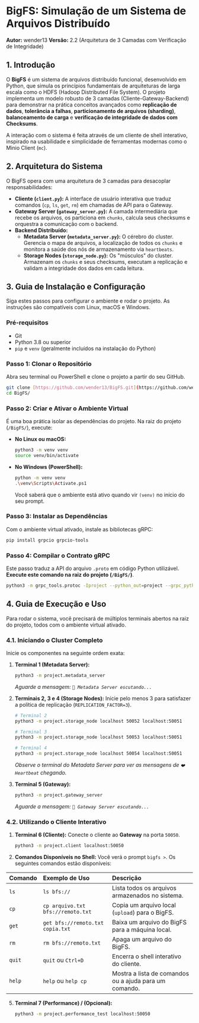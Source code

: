 # BigFS: Simulação de um Sistema de Arquivos Distribuído

**Autor:** wender13
**Versão:** 2.2 (Arquitetura de 3 Camadas com Verificação de Integridade)

## 1. Introdução

O **BigFS** é um sistema de arquivos distribuído funcional, desenvolvido em Python, que simula os princípios fundamentais de arquiteturas de larga escala como o HDFS (Hadoop Distributed File System). O projeto implementa um modelo robusto de 3 camadas (Cliente-Gateway-Backend) para demonstrar na prática conceitos avançados como **replicação de dados**, **tolerância a falhas**, **particionamento de arquivos (sharding)**, **balanceamento de carga** e **verificação de integridade de dados com Checksums**.

A interação com o sistema é feita através de um cliente de shell interativo, inspirado na usabilidade e simplicidade de ferramentas modernas como o Minio Client (`mc`).

## 2. Arquitetura do Sistema

O BigFS opera com uma arquitetura de 3 camadas para desacoplar responsabilidades:

* **Cliente (`client.py`):** A interface de usuário interativa que traduz comandos (`cp`, `ls`, `get`, `rm`) em chamadas de API para o Gateway.
* **Gateway Server (`gateway_server.py`):** A camada intermediária que recebe os arquivos, os particiona em `chunks`, calcula seus checksums e orquestra a comunicação com o backend.
* **Backend Distribuído:**
    * **Metadata Server (`metadata_server.py`):** O cérebro do cluster. Gerencia o mapa de arquivos, a localização de todos os `chunks` e monitora a saúde dos nós de armazenamento via `heartbeats`.
    * **Storage Nodes (`storage_node.py`):** Os "músculos" do cluster. Armazenam os `chunks` e seus checksums, executam a replicação e validam a integridade dos dados em cada leitura.

## 3. Guia de Instalação e Configuração

Siga estes passos para configurar o ambiente e rodar o projeto. As instruções são compatíveis com Linux, macOS e Windows.

### Pré-requisitos

* Git
* Python 3.8 ou superior
* `pip` e `venv` (geralmente incluídos na instalação do Python)

### Passo 1: Clonar o Repositório

Abra seu terminal ou PowerShell e clone o projeto a partir do seu GitHub.

```bash
git clone [https://github.com/wender13/BigFS.git](https://github.com/wender13/BigFS.git)
cd BigFS/
```

### Passo 2: Criar e Ativar o Ambiente Virtual

É uma boa prática isolar as dependências do projeto. Na raiz do projeto (`/BigFS/`), execute:

* **No Linux ou macOS:**
    ```bash
    python3 -m venv venv
    source venv/bin/activate
    ```
* **No Windows (PowerShell):**
    ```bash
    python -m venv venv
    .\venv\Scripts\Activate.ps1
    ```
    Você saberá que o ambiente está ativo quando vir `(venv)` no início do seu prompt.

### Passo 3: Instalar as Dependências

Com o ambiente virtual ativado, instale as bibliotecas gRPC:

```bash
pip install grpcio grpcio-tools
```

### Passo 4: Compilar o Contrato gRPC

Este passo traduz a API do arquivo `.proto` em código Python utilizável. **Execute este comando na raiz do projeto (`/BigFS/`)**.

```bash
python3 -m grpc_tools.protoc -Iproject --python_out=project --grpc_python_out=project project/bigfs.proto
```

## 4. Guia de Execução e Uso

Para rodar o sistema, você precisará de múltiplos terminais abertos na raiz do projeto, todos com o ambiente virtual ativado.

### 4.1. Iniciando o Cluster Completo

Inicie os componentes na seguinte ordem exata:

1.  **Terminal 1 (Metadata Server):**
    ```bash
    python3 -m project.metadata_server
    ```
    *Aguarde a mensagem: `📡 Metadata Server escutando...`*

2.  **Terminais 2, 3 e 4 (Storage Nodes):**
    Inicie pelo menos 3 para satisfazer a política de replicação (`REPLICATION_FACTOR=3`).
    ```bash
    # Terminal 2
    python3 -m project.storage_node localhost 50052 localhost:50051

    # Terminal 3
    python3 -m project.storage_node localhost 50053 localhost:50051

    # Terminal 4
    python3 -m project.storage_node localhost 50054 localhost:50051
    ```
    *Observe o terminal do Metadata Server para ver as mensagens de `❤️ Heartbeat` chegando.*

3.  **Terminal 5 (Gateway):**
    ```bash
    python3 -m project.gateway_server
    ```
    *Aguarde a mensagem: `📡 Gateway Server escutando...`*

### 4.2. Utilizando o Cliente Interativo

1.  **Terminal 6 (Cliente):**
    Conecte o cliente ao **Gateway** na porta `50050`.
    ```bash
    python3 -m project.client localhost:50050
    ```
2.  **Comandos Disponíveis no Shell:**
    Você verá o prompt `bigfs >`. Os seguintes comandos estão disponíveis:

| Comando | Exemplo de Uso                          | Descrição                                        |
| :------ | :-------------------------------------- | :----------------------------------------------- |
| `ls`    | `ls bfs://`                             | Lista todos os arquivos armazenados no sistema.  |
| `cp`    | `cp arquivo.txt bfs://remoto.txt`       | Copia um arquivo local (`upload`) para o BigFS.  |
| `get`   | `get bfs://remoto.txt copia.txt`        | Baixa um arquivo do BigFS para a máquina local.  |
| `rm`    | `rm bfs://remoto.txt`                   | Apaga um arquivo do BigFS.                       |
| `quit`  | `quit` ou `Ctrl+D`                      | Encerra o shell interativo do cliente.           |
| `help`  | `help` ou `help cp`                     | Mostra a lista de comandos ou a ajuda para um comando. |

5.  **Terminal 7 (Performance) / (Opcional):**
    ```bash
    python3 -m project.performance_test localhost:50050
    ```